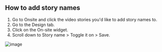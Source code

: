 ## How to add story names

1. Go to Onsite and click the video stories you'd like to add story names to.
2. Go to the Design tab.
3. Click on the On-site widget.
4. Scroll down to Story name > Toggle it on > Save.

![image](https://github.com/GoTolstoy/tolstoy-toly-kb/assets/159901631/7b73e998-1402-4636-a530-dbeef30a4e8b)
